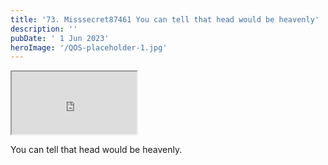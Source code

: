 ```yaml
---
title: '73. Misssecret87461 You can tell that head would be heavenly'
description: ''
pubDate: ' 1 Jun 2023'
heroImage: '/QOS-placeholder-1.jpg'
---
```

<iframe src="https://drive.google.com/file/d/1m7_d-4b6ZC9elQh8Fb_Lnnbd213_SXSz/preview" width="200" height="100" allow="autoplay" allowfullscreen="allowfullscreen"></iframe>

You can tell that head would be heavenly.